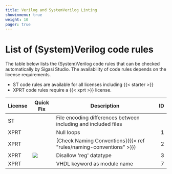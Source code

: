 ```yaml
---
title: Verilog and SystemVerilog Linting
showinmenu: true
weight: 10
pager: true
---
```


# List of (System)Verilog code rules

The table below lists the (System)Verilog code rules that can be checked automatically by Sigasi Studio.
The availability of code rules depends on the license requirements.

* ST code rules are available for all licenses including {{< starter >}}
* XPRT code rules require a {{< xprt >}} license.

| License | Quick Fix                             | Description                                                                                                             | ID |
|---------|---------------------------------------|-------------------------------------------------------------------------------------------------------------------------|---:|
| ST      |                                       | File encoding differences between including and included files                                                          |    |
| XPRT    |                                       | Null loops                                                                                                              |  1 |
| XPRT    |                                       | [Check Naming Conventions]({{< ref "rules/naming-conventions" >}})                                                                         |  2 |
| XPRT    | ![](/img/icons/warning_lightbulb.png) | Disallow 'reg' datatype                                                                                                 |  3 |
| XPRT    |                                       | VHDL keyword as module name                                                                                             |  7 |

